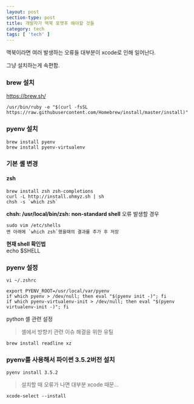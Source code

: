 ```yaml
---
layout: post
section-type: post
title: 개발자가 맥북 포맷후 해야할 것들
category: tech
tags: [ 'tech' ]
---
```


맥북이라면 여러 발생하는 오류들 대부분이 xcode로 인해 일어난다.

그냥 설치하는게 속편함.

### brew 설치  
<https://brew.sh/>

```
/usr/bin/ruby -e "$(curl -fsSL https://raw.githubusercontent.com/Homebrew/install/master/install)"
```

### pyenv 설치
`brew install pyenv`  
`brew install pyenv-virtualenv`

### 기본 셸 변경

#### zsh

```
brew install zsh zsh-completions
curl -L http://install.ohmyz.sh | sh
chsh -s `which zsh`
```
>
**chsh: /usr/local/bin/zsh: non-standard shell** 오류 발생할 경우
>
```
sudo vim /etc/shells
맨 아래에 `which zsh`했을때의 결과를 추가 후 저장
```
>
**현재 shell 확인법**  
echo $SHELL

### pyenv 설정

`vi ~/.zshrc`  

```
export PYENV_ROOT=/usr/local/var/pyenv
if which pyenv > /dev/null; then eval "$(pyenv init -)"; fi
if which pyenv-virtualenv-init > /dev/null; then eval "$(pyenv virtualenv-init -)"; fi
```
python 셸 관련 설정
>셸에서 방향키 관련 이슈 해결을 위한 유틸

```
brew install readline xz
```

### pyenv를 사용해서 파이썬 3.5.2버전 설치

```
pyenv install 3.5.2
```
>설치할 때 오류가 나면 대부분 xcode 때문...  
>
```
xcode-select --install
```
